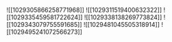 ![[1029305866258771968]]
![[1029311519400632322]]
![[1029335459581722624]]
![[1029338138269773824]]
![[1029343079755591685]]
![[1029481045505318914]]
![[1029495241072566273]]
